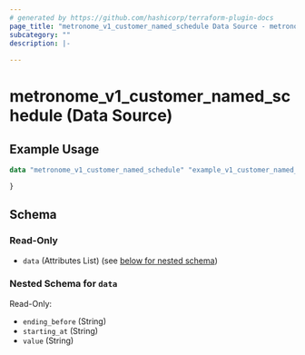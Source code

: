 ```yaml
---
# generated by https://github.com/hashicorp/terraform-plugin-docs
page_title: "metronome_v1_customer_named_schedule Data Source - metronome"
subcategory: ""
description: |-
  
---
```


# metronome_v1_customer_named_schedule (Data Source)



## Example Usage

```terraform
data "metronome_v1_customer_named_schedule" "example_v1_customer_named_schedule" {

}
```

<!-- schema generated by tfplugindocs -->
## Schema

### Read-Only

- `data` (Attributes List) (see [below for nested schema](#nestedatt--data))

<a id="nestedatt--data"></a>
### Nested Schema for `data`

Read-Only:

- `ending_before` (String)
- `starting_at` (String)
- `value` (String)

